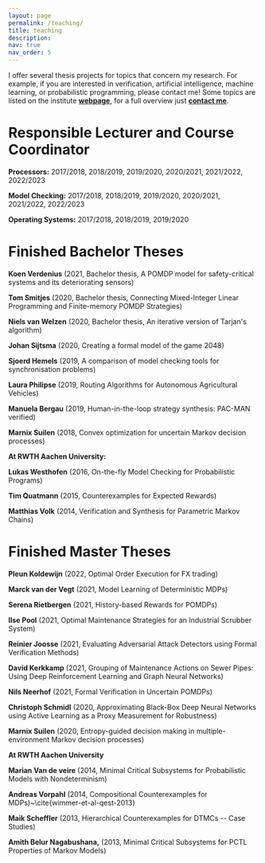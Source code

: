 ```yaml
---
layout: page
permalink: /teaching/
title: teaching
description: 
nav: true
nav_order: 5
---
```


I offer several thesis projects for topics that concern my research. For example, if you are interested in verification, artificial intelligence, machine learning, or probabilistic programming, please contact me! Some topics are listed on the institute <a href="http://www.sws.cs.ru.nl/Teaching/VerifiedMachineLearning" target="_blank"/><b>webpage</b></a>, for a full overview just <a href="mailto:n.jansen@science.ru.nl"><b>contact me</b></a>.



# Responsible Lecturer and Course Coordinator

**Processors:** 2017/2018, 2018/2019, 2019/2020, 2020/2021, 2021/2022, 2022/2023

**Model Checking:** 2017/2018, 2018/2019, 2019/2020, 2020/2021, 2021/2022, 2022/2023

**Operating Systems:** 2017/2018, 2018/2019, 2019/2020


# Finished Bachelor Theses

**Koen Verdenius** (2021, Bachelor thesis, A POMDP model for safety-critical systems and its deteriorating sensors)

**Tom Smitjes** (2020, Bachelor thesis, Connecting Mixed-Integer Linear Programming and Finite-memory POMDP Strategies)

**Niels van Welzen** (2020, Bachelor thesis, An iterative version of Tarjan's algorithm)

**Johan Sijtsma** (2020, Creating a formal model of the game 2048)

**Sjoerd Hemels** (2019, A comparison of model checking tools for synchronisation problems)

**Laura Philipse** (2019, Routing Algorithms for Autonomous Agricultural Vehicles)

**Manuela Bergau** (2019, Human-in-the-loop strategy synthesis: PAC-MAN verified)

**Marnix Suilen** (2018, Convex optimization for uncertain Markov decision processes)

**At RWTH Aachen University:**

**Lukas Westhofen** (2016, On-the-fly Model Checking for Probabilistic Programs)

**Tim Quatmann** (2015, Counterexamples for Expected Rewards)

**Matthias Volk** (2014, Verification and Synthesis for Parametric Markov Chains)	


# Finished Master Theses


**Pleun Koldewijn** (2022, Optimal Order Execution for FX trading)      
        
**Marck van der Vegt** (2021, Model Learning of Deterministic MDPs)
        
**Serena Rietbergen** (2021, History-based Rewards for POMDPs)
        
**Ilse Pool** (2021, Optimal Maintenance Strategies for an Industrial Scrubber System)
        
**Reinier Joosse** (2021, Evaluating Adversarial Attack Detectors using Formal Verification Methods)
        
**David Kerkkamp** (2021, Grouping of Maintenance Actions on Sewer Pipes: Using Deep Reinforcement Learning and Graph Neural Networks)
        
**Nils Neerhof** (2021, Formal Verification in Uncertain POMDPs)

**Christoph Schmidl** (2020, Approximating Black-Box Deep Neural Networks using Active Learning as a Proxy Measurement for Robustness)
	
**Marnix Suilen** (2020, Entropy-guided decision making in multiple-environment Markov decision processes)
    
**At RWTH Aachen University**

**Marian Van de veire** (2014, Minimal Critical Subsystems for Probabilistic Models with Nondeterminism)
        
**Andreas Vorpahl** (2014, Compositional Counterexamples for MDPs)~\cite{wimmer-et-al-qest-2013}
        
**Maik Scheffler** (2013, Hierarchical Counterexamples for DTMCs -- Case Studies)
        
**Amith Belur Nagabushana,** (2013, Minimal Critical Subsystems for PCTL Properties of Markov Models)
